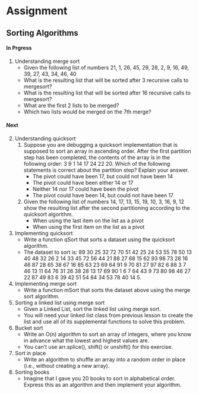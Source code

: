 # Assignment 
## Sorting Algorithms

#### In Prgress
1. Understanding merge sort
    - Given the following list of numbers 21, 1, 26, 45, 29, 28, 2, 9, 16, 49, 39, 27, 43, 34, 46, 40
    - What is the resulting list that will be sorted after 3 recursive calls to mergesort?
    - What is the resulting list that will be sorted after 16 recursive calls to mergesort?
    - What are the first 2 lists to be merged?
    - Which two lists would be merged on the 7th merge?
#### Next
2. Understanding quicksort
    1. Suppose you are debugging a quicksort implementation that is supposed to sort an array in ascending order. After the first partition step has been completed, the contents of the array is in the following order: 3 9 1 14 17 24 22 20. Which of the following statements is correct about the partition step? Explain your answer.
        - The pivot could have been 17, but could not have been 14
        - The pivot could have been either 14 or 17
        - Neither 14 nor 17 could have been the pivot
        - The pivot could have been 14, but could not have been 17
    2. Given the following list of numbers 14, 17, 13, 15, 19, 10, 3, 16, 9, 12 show the resulting list after the second partitioning according to the quicksort algorithm.
        - When using the last item on the list as a pivot
        - When using the first item on the list as a pivot
3. Implementing quicksort
    - Write a function qSort that sorts a dataset using the quicksort algorithm. 
    - The dataset to sort is: 89 30 25 32 72 70 51 42 25 24 53 55 78 50 13 40 48 32 26 2 14 33 45 72 56 44 21 88 27 68 15 62 93 98 73 28 16 46 87 28 65 38 67 16 85 63 23 69 64 91 9 70 81 27 97 82 6 88 3 7 46 13 11 64 76 31 26 38 28 13 17 69 90 1 6 7 64 43 9 73 80 98 46 27 22 87 49 83 6 39 42 51 54 84 34 53 78 40 14 5.
4. Implementing merge sort
    - Write a function mSort that sorts the dataset above using the merge sort algorithm.
5. Sorting a linked list using merge sort
    - Given a Linked List, sort the linked list using merge sort. 
    - You will need your linked list class from previous lesson to create the list and use all of its supplemental functions to solve this problem.
6. Bucket sort
    - Write an O(n) algorithm to sort an array of integers, where you know in advance what the lowest and highest values are. 
    - You can't use arr.splice(), shift() or unshift() for this exercise.
7. Sort in place
    - Write an algorithm to shuffle an array into a random order in place (i.e., without creating a new array).
8. Sorting books
    - Imagine that I gave you 20 books to sort in alphabetical order. Express this as an algorithm and then implement your algorithm.